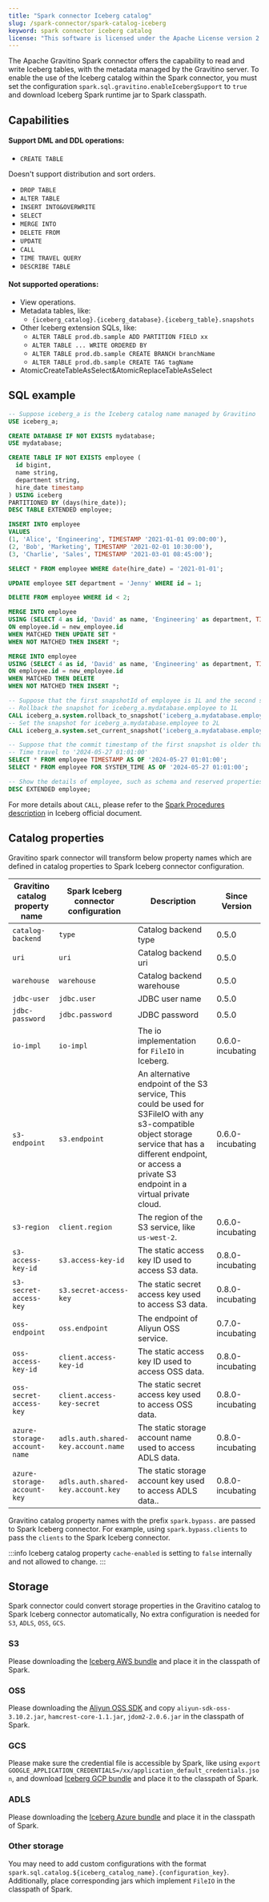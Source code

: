 ```yaml
---
title: "Spark connector Iceberg catalog"
slug: /spark-connector/spark-catalog-iceberg
keyword: spark connector iceberg catalog
license: "This software is licensed under the Apache License version 2."
---
```


The Apache Gravitino Spark connector offers the capability to read and write Iceberg tables, with the metadata managed by the Gravitino server. To enable the use of the Iceberg catalog within the Spark connector, you must set the configuration `spark.sql.gravitino.enableIcebergSupport` to `true` and download Iceberg Spark runtime jar to Spark classpath.

## Capabilities

#### Support DML and DDL operations:

- `CREATE TABLE`

Doesn't support distribution and sort orders.

- `DROP TABLE`
- `ALTER TABLE`
- `INSERT INTO&OVERWRITE`
- `SELECT`
- `MERGE INTO`
- `DELETE FROM`
- `UPDATE`
- `CALL`
- `TIME TRAVEL QUERY`
- `DESCRIBE TABLE`

#### Not supported operations:

- View operations.
- Metadata tables, like:
  - `{iceberg_catalog}.{iceberg_database}.{iceberg_table}.snapshots`
- Other Iceberg extension SQLs, like:
  - `ALTER TABLE prod.db.sample ADD PARTITION FIELD xx`
  - `ALTER TABLE ... WRITE ORDERED BY`
  - `ALTER TABLE prod.db.sample CREATE BRANCH branchName`
  - `ALTER TABLE prod.db.sample CREATE TAG tagName`
- AtomicCreateTableAsSelect&AtomicReplaceTableAsSelect

## SQL example

```sql
-- Suppose iceberg_a is the Iceberg catalog name managed by Gravitino
USE iceberg_a;

CREATE DATABASE IF NOT EXISTS mydatabase;
USE mydatabase;

CREATE TABLE IF NOT EXISTS employee (
  id bigint,
  name string,
  department string,
  hire_date timestamp
) USING iceberg
PARTITIONED BY (days(hire_date));
DESC TABLE EXTENDED employee;

INSERT INTO employee
VALUES
(1, 'Alice', 'Engineering', TIMESTAMP '2021-01-01 09:00:00'),
(2, 'Bob', 'Marketing', TIMESTAMP '2021-02-01 10:30:00'),
(3, 'Charlie', 'Sales', TIMESTAMP '2021-03-01 08:45:00');

SELECT * FROM employee WHERE date(hire_date) = '2021-01-01';

UPDATE employee SET department = 'Jenny' WHERE id = 1;

DELETE FROM employee WHERE id < 2;

MERGE INTO employee
USING (SELECT 4 as id, 'David' as name, 'Engineering' as department, TIMESTAMP '2021-04-01 09:00:00' as hire_date) as new_employee
ON employee.id = new_employee.id
WHEN MATCHED THEN UPDATE SET *
WHEN NOT MATCHED THEN INSERT *;

MERGE INTO employee
USING (SELECT 4 as id, 'David' as name, 'Engineering' as department, TIMESTAMP '2021-04-01 09:00:00' as hire_date) as new_employee
ON employee.id = new_employee.id
WHEN MATCHED THEN DELETE
WHEN NOT MATCHED THEN INSERT *;

-- Suppose that the first snapshotId of employee is 1L and the second snapshotId is 2L
-- Rollback the snapshot for iceberg_a.mydatabase.employee to 1L
CALL iceberg_a.system.rollback_to_snapshot('iceberg_a.mydatabase.employee', 1);
-- Set the snapshot for iceberg_a.mydatabase.employee to 2L
CALL iceberg_a.system.set_current_snapshot('iceberg_a.mydatabase.employee', 2);

-- Suppose that the commit timestamp of the first snapshot is older than '2024-05-27 01:01:00'
-- Time travel to '2024-05-27 01:01:00'
SELECT * FROM employee TIMESTAMP AS OF '2024-05-27 01:01:00';
SELECT * FROM employee FOR SYSTEM_TIME AS OF '2024-05-27 01:01:00';

-- Show the details of employee, such as schema and reserved properties(like location, current-snapshot-id, provider, format, format-version, etc)
DESC EXTENDED employee;
```

For more details about `CALL`, please refer to the [Spark Procedures description](https://iceberg.apache.org/docs/1.5.2/spark-procedures/#spark-procedures) in Iceberg official document.

## Catalog properties

Gravitino spark connector will transform below property names which are defined in catalog properties to Spark Iceberg connector configuration.

| Gravitino catalog property name | Spark Iceberg connector configuration | Description                                                                                                                                                                                                         | Since Version    |
|---------------------------------|---------------------------------------|---------------------------------------------------------------------------------------------------------------------------------------------------------------------------------------------------------------------|------------------|
| `catalog-backend`               | `type`                                | Catalog backend type                                                                                                                                                                                                | 0.5.0            |
| `uri`                           | `uri`                                 | Catalog backend uri                                                                                                                                                                                                 | 0.5.0            |
| `warehouse`                     | `warehouse`                           | Catalog backend warehouse                                                                                                                                                                                           | 0.5.0            |
| `jdbc-user`                     | `jdbc.user`                           | JDBC user name                                                                                                                                                                                                      | 0.5.0            |
| `jdbc-password`                 | `jdbc.password`                       | JDBC password                                                                                                                                                                                                       | 0.5.0            |
| `io-impl`                       | `io-impl`                             | The io implementation for `FileIO` in Iceberg.                                                                                                                                                                      | 0.6.0-incubating |
| `s3-endpoint`                   | `s3.endpoint`                         | An alternative endpoint of the S3 service, This could be used for S3FileIO with any s3-compatible object storage service that has a different endpoint, or access a private S3 endpoint in a virtual private cloud. | 0.6.0-incubating | 
| `s3-region`                     | `client.region`                       | The region of the S3 service, like `us-west-2`.                                                                                                                                                                     | 0.6.0-incubating |
| `s3-access-key-id`              | `s3.access-key-id`                    | The static access key ID used to access S3 data.	                                                                                                                                                                   | 0.8.0-incubating |
| `s3-secret-access-key`          | `s3.secret-access-key`                | The static secret access key used to access S3 data.                                                                                                                                                                | 0.8.0-incubating |
| `oss-endpoint`                  | `oss.endpoint`                        | The endpoint of Aliyun OSS service.                                                                                                                                                                                 | 0.7.0-incubating |
| `oss-access-key-id`             | `client.access-key-id`                | The static access key ID used to access OSS data.                                                                                                                                                                   | 0.8.0-incubating |
| `oss-secret-access-key`         | `client.access-key-secret`            | The static secret access key used to access OSS data.                                                                                                                                                               | 0.8.0-incubating |
| `azure-storage-account-name`    | `adls.auth.shared-key.account.name`   | The static storage account name used to access ADLS data.                                                                                                                                                           | 0.8.0-incubating |
| `azure-storage-account-key`     | `adls.auth.shared-key.account.key`    | The static storage account key used to access ADLS data..                                                                                                                                                           | 0.8.0-incubating |

Gravitino catalog property names with the prefix `spark.bypass.` are passed to Spark Iceberg connector. For example, using `spark.bypass.clients` to pass the `clients` to the Spark Iceberg connector.

:::info
Iceberg catalog property `cache-enabled` is setting to `false` internally and not allowed to change.
:::

## Storage

Spark connector could convert storage properties in the Gravitino catalog to Spark Iceberg connector automatically, No extra configuration is needed for `S3`, `ADLS`, `OSS`, `GCS`.

### S3

Please downloading the [Iceberg AWS bundle](https://mvnrepository.com/artifact/org.apache.iceberg/iceberg-aws-bundle) and place it in the classpath of Spark.

### OSS

Please downloading the [Aliyun OSS SDK](https://gosspublic.alicdn.com/sdks/java/aliyun_java_sdk_3.10.2.zip) and copy `aliyun-sdk-oss-3.10.2.jar`, `hamcrest-core-1.1.jar`, `jdom2-2.0.6.jar` in the classpath of Spark.

### GCS

Please make sure the credential file is accessible by Spark, like using `export GOOGLE_APPLICATION_CREDENTIALS=/xx/application_default_credentials.json`, and download [Iceberg GCP bundle](https://mvnrepository.com/artifact/org.apache.iceberg/iceberg-gcp-bundle) and place it to the classpath of Spark.

### ADLS

Please downloading the [Iceberg Azure bundle](https://mvnrepository.com/artifact/org.apache.iceberg/iceberg-azure-bundle) and place it in the classpath of Spark.

### Other storage

You may need to add custom configurations with the format `spark.sql.catalog.${iceberg_catalog_name}.{configuration_key}`. Additionally, place corresponding jars which implement `FileIO` in the classpath of Spark.
